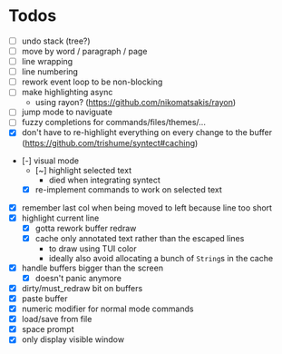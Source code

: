 # Todos

- [ ] undo stack (tree?)
- [ ] move by word / paragraph / page
- [ ] line wrapping
- [ ] line numbering
- [ ] rework event loop to be non-blocking
- [ ] make highlighting async
  * using rayon? (https://github.com/nikomatsakis/rayon)
- [ ] jump mode to naviguate
- [ ] fuzzy completions for commands/files/themes/...
- [x] don't have to re-highlight everything on every change to the buffer (https://github.com/trishume/syntect#caching)
- [-] visual mode
  - [~] highlight selected text
    - died when integrating syntect
  - [x] re-implement commands to work on selected text
- [x] remember last col when being moved to left because line too short
- [x] highlight current line
  - [x] gotta rework buffer redraw
  - [x] cache only annotated text rather than the escaped lines
    * to draw using TUI color
    * ideally also avoid allocating a bunch of `String`s in the cache
- [x] handle buffers bigger than the screen
  - [x] doesn't panic anymore
- [x] dirty/must_redraw bit on buffers
- [x] paste buffer
- [x] numeric modifier for normal mode commands
- [x] load/save from file
- [x] space prompt
- [x] only display visible window

